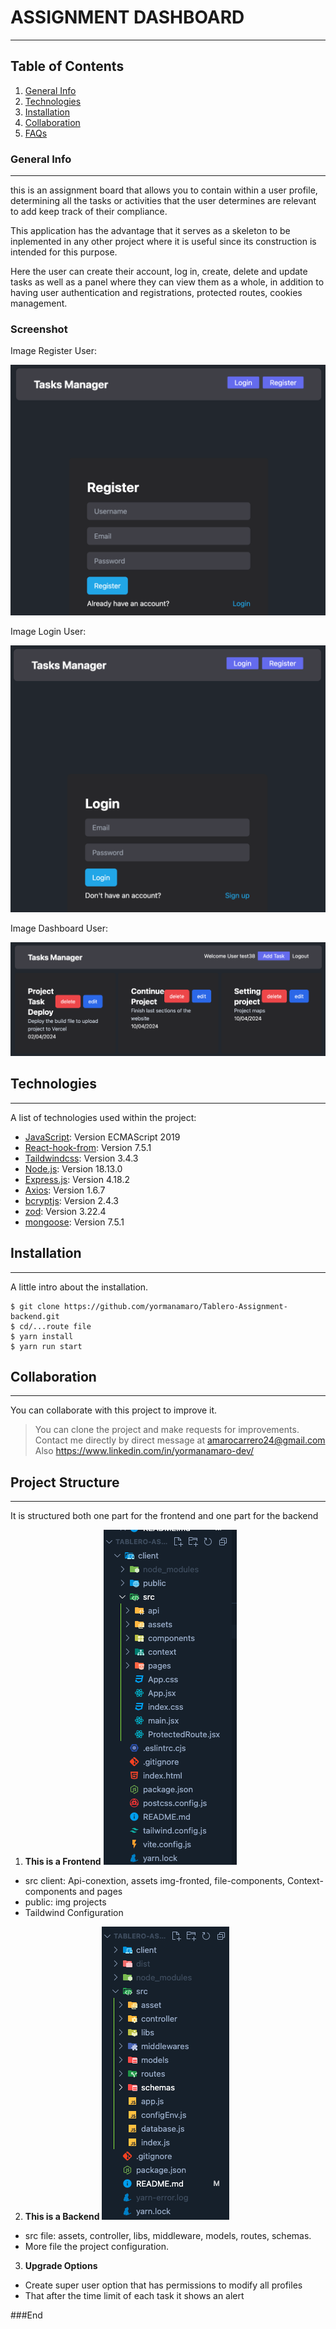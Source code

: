 # ASSIGNMENT DASHBOARD
***
## Table of Contents
1. [General Info](#general-info)
2. [Technologies](#technologies)
3. [Installation](#installation)
4. [Collaboration](#collaboration)
5. [FAQs](#faqs)
### General Info
***
this is an assignment board that allows you to contain within a user profile, determining all the tasks or activities that the user determines are relevant to add keep track of their compliance.

This application has the advantage that it serves as a skeleton to be inplemented in any other project where it is useful since its construction is intended for this purpose.

Here the user can create their account, log in, create, delete and update tasks as well as a panel where they can view them as a whole, in addition to having user authentication and registrations, protected routes, cookies management. 
### Screenshot
Image Register User:

![](https://github.com/yormanamaro/Tablero-Assignment-backend/blob/main/src/asset/Img1_readme.png)

Image Login User:

![](https://github.com/yormanamaro/Tablero-Assignment-backend/blob/main/src/asset/img2_readme.png)

Image Dashboard User:

![](https://github.com/yormanamaro/Tablero-Assignment-backend/blob/main/src/asset/img3_readme.png)

## Technologies
***
A list of technologies used within the project:
* [JavaScript](https://example.com): Version ECMAScript 2019
* [React-hook-from](https://example.com): Version 7.5.1
* [Taildwindcss](https://example.com): Version 3.4.3
* [Node.js](https://example.com): Version 18.13.0
* [Express.js](https://example.com): Version 4.18.2
* [Axios](https://example.com): Version 1.6.7
* [bcryptjs](https://example.com): Version 2.4.3
* [zod](https://example.com): Version 3.22.4
* [mongoose](https://example.com): Version 7.5.1
## Installation
***
A little intro about the installation. 
```
$ git clone https://github.com/yormanamaro/Tablero-Assignment-backend.git
$ cd/...route file
$ yarn install
$ yarn run start
```
## Collaboration
***
You can collaborate with this project to improve it.
> You can clone the project and make requests for improvements. 
> Contact me directly by direct message at amarocarrero24@gmail.com
> Also https://www.linkedin.com/in/yormanamaro-dev/
## Project Structure
***
It is structured both one part for the frontend and one part for the backend
1. **This is a Frontend**
 ![](https://github.com/yormanamaro/Tablero-Assignment-backend/blob/main/src/asset/FrontendFile.png)
* src client: Api-conextion, assets img-fronted, file-components, Context-components and pages  
* public: img projects
* Taildwind Configuration
2. __This is a Backend__ 
 ![](https://github.com/yormanamaro/Tablero-Assignment-backend/blob/main/src/asset/BackendFile.png)
* src file: assets, controller, libs, middleware, models, routes, schemas.
* More file the project configuration.
3. **Upgrade Options**
* Create super user option that has permissions to modify all profiles
* That after the time limit of each task it shows an alert

###End